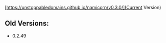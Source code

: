[https://unstoppabledomains.github.io/namicorn/v0.3.0/](Current Version)

## Old Versions: 
  - 0.2.49

